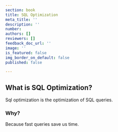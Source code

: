 ```yaml
---
section: book
title: SQL Optimization
meta_title: ''
description: ''
number: 
authors: []
reviewers: []
feedback_doc_url: ''
image: ''
is_featured: false
img_border_on_default: false
published: false

---
```

## What is SQL Optimization?

Sql optimization is the optimization of SQL queries.

### Why?

Because fast queries save us time.
